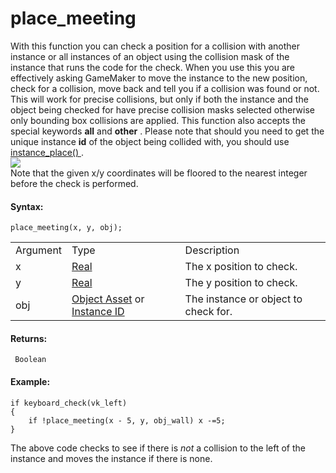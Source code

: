 # place_meeting

With this function you can check a position for a collision with another
instance or all instances of an object using the collision mask of the
instance that runs the code for the check. When you use this you are
effectively asking GameMaker to move the instance to the new position,
check for a collision, move back and tell you if a collision was found
or not. This will work for precise collisions, but only if both the
instance and the object being checked for have precise collision masks
selected otherwise only bounding box collisions are applied. This
function also accepts the special keywords **all** and **other** .
Please note that should you need to get the unique instance **id** of
the object being collided with, you should use [ instance_place()
](../../Asset_Management/Instances/instance_place) .  
![](https://gms.magecorn.com/Manual/assets/Images/Scripting_Reference/GML/Reference/Movement_Collisions/place_meeting.png)  
Note that the given x/y coordinates will be floored to the nearest
integer before the check is performed.

#### Syntax:

``` gml
place_meeting(x, y, obj);
```

|          |                                                                                                                                                                                         |                                      |
|----------|-----------------------------------------------------------------------------------------------------------------------------------------------------------------------------------------|--------------------------------------|
| Argument | Type                                                                                                                                                                                    | Description                          |
| x        |  [Real](../../../../../GameMaker_Language/GML_Overview/Data_Types)                                                                                                                  | The x position to check.             |
| y        |  [Real](../../../../../GameMaker_Language/GML_Overview/Data_Types)                                                                                                                  | The y position to check.             |
| obj      |  [Object Asset](../../../../../The_Asset_Editors/Objects) or [Instance ID](../../../../../GameMaker_Language/GML_Reference/Asset_Management/Instances/Instance_Variables/id)    | The instance or object to check for. |

#### Returns:

``` gml
 Boolean
```

#### Example:

``` gml
if keyboard_check(vk_left)
{
    if !place_meeting(x - 5, y, obj_wall) x -=5;
}
```

The above code checks to see if there is *not* a collision to the left
of the instance and moves the instance if there is none.
